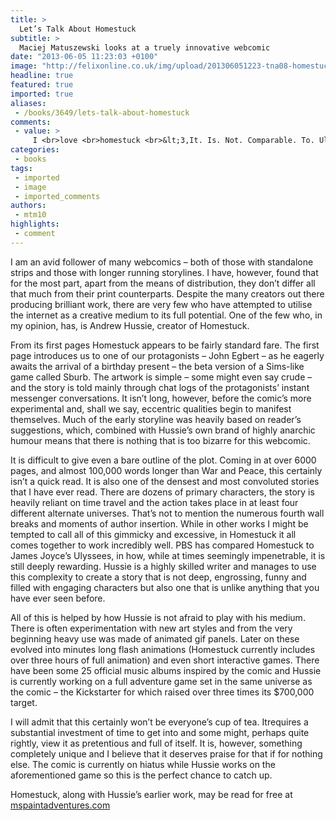```yaml
---
title: >
  Let’s Talk About Homestuck
subtitle: >
  Maciej Matuszewski looks at a truely innovative webcomic
date: "2013-06-05 11:23:03 +0100"
image: "http://felixonline.co.uk/img/upload/201306051223-tna08-homestuck2.jpg"
headline: true
featured: true
imported: true
aliases:
 - /books/3649/lets-talk-about-homestuck
comments:
 - value: >
     I <br>love <br>homestuck <br>&lt;3,It. Is. Not. Comparable. To. Ulysses.,Art by Valerei! http://valerei.deviantart.com/art/Homestuck-tribute-251487092 <br>She's also on tumblr under the same username. ,You are correct, Joyce Fan. It is not comparable because it is significantly higher in quality. <br> <br>Sweet Bro and Hella Jeff is a more fitting work for comparison.,For those who do find the comic a bit "too much" to just read (such as myself), I found it easier to watch the story as a movie. If you go on YouTube and search "Let's Read Homestuck Act 1 part 1" a group of voice actors read out the story, its much easier than sitting down reading it. I've been following Homestuck for two years or so now and there were things I really didn't realize or understand until I heard it read out. <br>I highly reccomend it for those just beginning and for those who currently follow Homestuck! :O),When I was little I loved to play outdsie in the woods. I would spend hours climbing trees and wading in the creeks. I picked wild flowers for my p
categories:
 - books
tags:
 - imported
 - image
 - imported_comments
authors:
 - mtm10
highlights:
 - comment
---
```


I am an avid follower of many webcomics – both of those with standalone strips and those with longer running storylines. I have, however, found that for the most part, apart from the means of distribution, they don’t differ all that much from their print counterparts. Despite the many creators out there producing brilliant work, there are very few who have attempted to utilise the internet as a creative medium to its full potential. One of the few who, in my opinion, has, is Andrew Hussie, creator of Homestuck.

From its first pages Homestuck appears to be fairly standard fare. The first page introduces us to one of our protagonists – John Egbert – as he eagerly awaits the arrival of a birthday present – the beta version of a Sims-like game called Sburb. The artwork is simple – some might even say crude – and the story is told mainly through chat logs of the protagonists’ instant messenger conversations. It isn’t long, however, before the comic’s more experimental and, shall we say, eccentric qualities begin to manifest themselves. Much of the early storyline was heavily based on reader’s suggestions, which, combined with Hussie’s own brand of highly anarchic humour means that there is nothing that is too bizarre for this webcomic.

It is difficult to give even a bare outline of the plot. Coming in at over 6000 pages, and almost 100,000 words longer than War and Peace, this certainly isn’t a quick read. It is also one of the densest and most convoluted stories that I have ever read. There are dozens of primary characters, the story is heavily reliant on time travel and the action takes place in at least four different alternate universes. That’s not to mention the numerous fourth wall breaks and moments of author insertion. While in other works I might be tempted to call all of this gimmicky and excessive, in Homestuck it all comes together to work incredibly well. PBS has compared Homestuck to James Joyce’s Ulyssees, in how, while at times seemingly impenetrable, it is still deeply rewarding. Hussie is a highly skilled writer and manages to use this complexity to create a story that is not deep, engrossing, funny and filled with engaging characters but also one that is unlike anything that you have ever seen before.

All of this is helped by how Hussie is not afraid to play with his medium. There is often experimentation with new art styles and from the very beginning heavy use was made of animated gif panels. Later on these evolved into minutes long flash animations (Homestuck currently includes over three hours of full animation) and even short interactive games. There have been some 25 official music albums inspired by the comic and Hussie is currently working on a full adventure game set in the same universe as the comic – the Kickstarter for which raised over three times its $700,000 target.

I will admit that this certainly won’t be everyone’s cup of tea. Itrequires a substantial investment of time to get into and some might, perhaps quite rightly, view it as pretentious and full of itself. It is, however, something completely unique and I believe that it deserves praise for that if for nothing else. The comic is currently on hiatus while Hussie works on the aforementioned game so this is the perfect chance to catch up.

Homestuck, along with Hussie’s earlier work, may be read for free at [mspaintadventures.com](http://mspaintadventures.com)
